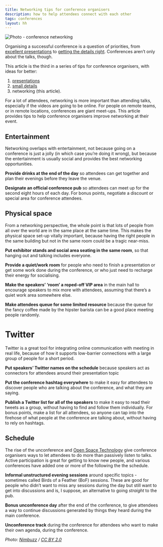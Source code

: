 ```yaml
---
title: Networking tips for conference organisers
description: how to help attendees connect with each other
tags: conferences
layout: hh
---
```


![Photo - conference networking](networking.jpg)

Organising a successful conference is a question of priorities, from [excellent presentations](conference-organiser-tips-slides) to [getting the details right](conference-organiser-tips-details). Conferences aren’t only about the talks, though.

This article is the third in a series of tips for conference organisers, with ideas for better:

1. [presentations](conference-organiser-tips-slides)
2. [small details](conference-organiser-tips-details)
3. networking (this article).

For a lot of attendees, networking is more important than attending talks, especially if the videos are going to be online. For people on remote teams, or in remote locations, conferences are giant meet-ups. This article provides tips to help conference organisers improve networking at their event.


## Entertainment

Networking overlaps with entertainment, not because going on a conference is just a jolly (in which case you’re doing it wrong), but because the entertainment is usually social and provides the best networking opportunities.

**Provide drinks at the end of the day** so attendees can get together and plan their evenings before they leave the venue.

**Designate an official conference pub** so attendees can meet up for the second eight hours of each day. For bonus points, negotiate a discount or special area for conference attendees.


## Physical space

From a networking perspective, the whole point is that lots of people from all over the world are in the same place at the same time. This makes the physical space set-up vitally important, because having the right people in the same building but not in the same room could be a tragic near-miss.

**Put exhibitor stands and social area seating in the same room**, so that hanging out and talking includes everyone.

**Provide a quiet/work room** for people who need to finish a presentation or get some work done during the conference, or who just need to recharge their energy for socialising.

**Make the speakers’ ‘room’ a roped-off VIP area** in the main hall to encourage speakers to mix more with attendees, assuming that there’s a quiet work area somewhere else.

**Make attendees queue for some limited resource** because the queue for the fancy coffee made by the hipster barista can be a good place meeting people randomly.


# Twitter

Twitter is a great tool for integrating online communication with meeting in real life, because of how it supports low-barrier connections with a large group of people for a short period.

**Put speakers’ Twitter names on the schedule** because speakers act as connectors for attendees around their presentation topic

**Put the conference hashtag everywhere** to make it easy for attendees to discover people who are talking about the conference, and what they are saying.

**Publish a Twitter list for all of the speakers** to make it easy to read their tweets as a group, without having to find and follow them individually. For bonus points, make a list for all attendees, so anyone can tap into the firehose of what people at the conference are talking about, without having to rely on hashtags.


## Schedule

The rise of the unconference and [Open Space Technology](https://en.wikipedia.org/wiki/Open_Space_Technology) give conference organisers ways to let attendees to do more than passively listen to talks. Active participation is great for getting to know new people, and various conferences have added one or more of the following the the schedule.

**Informal unstructured evening sessions** around specific topics - sometimes called Birds of a Feather (BoF) sessions. These are good for people who didn’t want to miss any sessions during the day but still want to get into discussions and is, I suppose, an alternative to going _straight_ to the pub.

**Bonus unconference day** after the end of the conference, to give attendees a way to continue discussions generated by things they heard during the main conference.

**Unconference track** during the conference for attendees who want to make their own agenda, during the conference.


_Photo: [Nimbuzz](https://www.flickr.com/photos/nimbuzz/4563691156) / [CC BY 2.0](https://creativecommons.org/licenses/by/2.0/)_
